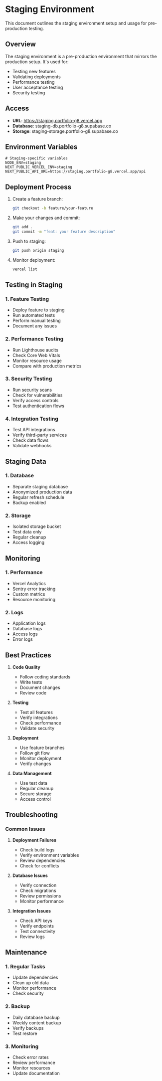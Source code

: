 # Staging Environment

This document outlines the staging environment setup and usage for pre-production testing.

## Overview

The staging environment is a pre-production environment that mirrors the production setup. It's used for:
- Testing new features
- Validating deployments
- Performance testing
- User acceptance testing
- Security testing

## Access

- **URL**: https://staging.portfolio-g8.vercel.app
- **Database**: staging-db.portfolio-g8.supabase.co
- **Storage**: staging-storage.portfolio-g8.supabase.co

## Environment Variables

```env
# Staging-specific variables
NODE_ENV=staging
NEXT_PUBLIC_VERCEL_ENV=staging
NEXT_PUBLIC_API_URL=https://staging.portfolio-g8.vercel.app/api
```

## Deployment Process

1. Create a feature branch:
   ```bash
   git checkout -b feature/your-feature
   ```

2. Make your changes and commit:
   ```bash
   git add .
   git commit -m "feat: your feature description"
   ```

3. Push to staging:
   ```bash
   git push origin staging
   ```

4. Monitor deployment:
   ```bash
   vercel list
   ```

## Testing in Staging

### 1. Feature Testing
- Deploy feature to staging
- Run automated tests
- Perform manual testing
- Document any issues

### 2. Performance Testing
- Run Lighthouse audits
- Check Core Web Vitals
- Monitor resource usage
- Compare with production metrics

### 3. Security Testing
- Run security scans
- Check for vulnerabilities
- Verify access controls
- Test authentication flows

### 4. Integration Testing
- Test API integrations
- Verify third-party services
- Check data flows
- Validate webhooks

## Staging Data

### 1. Database
- Separate staging database
- Anonymized production data
- Regular refresh schedule
- Backup enabled

### 2. Storage
- Isolated storage bucket
- Test data only
- Regular cleanup
- Access logging

## Monitoring

### 1. Performance
- Vercel Analytics
- Sentry error tracking
- Custom metrics
- Resource monitoring

### 2. Logs
- Application logs
- Database logs
- Access logs
- Error logs

## Best Practices

1. **Code Quality**
   - Follow coding standards
   - Write tests
   - Document changes
   - Review code

2. **Testing**
   - Test all features
   - Verify integrations
   - Check performance
   - Validate security

3. **Deployment**
   - Use feature branches
   - Follow git flow
   - Monitor deployment
   - Verify changes

4. **Data Management**
   - Use test data
   - Regular cleanup
   - Secure storage
   - Access control

## Troubleshooting

### Common Issues

1. **Deployment Failures**
   - Check build logs
   - Verify environment variables
   - Review dependencies
   - Check for conflicts

2. **Database Issues**
   - Verify connection
   - Check migrations
   - Review permissions
   - Monitor performance

3. **Integration Issues**
   - Check API keys
   - Verify endpoints
   - Test connectivity
   - Review logs

## Maintenance

### 1. Regular Tasks
- Update dependencies
- Clean up old data
- Monitor performance
- Check security

### 2. Backup
- Daily database backup
- Weekly content backup
- Verify backups
- Test restore

### 3. Monitoring
- Check error rates
- Review performance
- Monitor resources
- Update documentation 